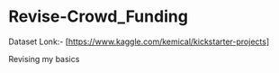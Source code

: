 # Revise-Crowd_Funding

Dataset Lonk:- [https://www.kaggle.com/kemical/kickstarter-projects]


Revising my basics
